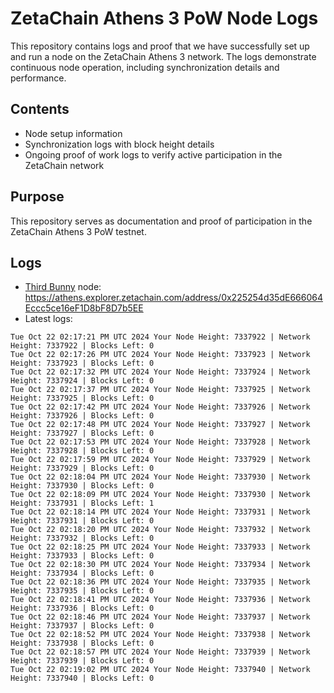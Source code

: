 # ZetaChain Athens 3 PoW Node Logs
This repository contains logs and proof that we have successfully set up and run a node on the ZetaChain Athens 3 network. The logs demonstrate continuous node operation, including synchronization details and performance.

## Contents
- Node setup information
- Synchronization logs with block height details
- Ongoing proof of work logs to verify active participation in the ZetaChain network

## Purpose
This repository serves as documentation and proof of participation in the ZetaChain Athens 3 PoW testnet.

## Logs

- [Third Bunny](https://thirdbunny.xyz/) node: https://athens.explorer.zetachain.com/address/0x225254d35dE666064Eccc5ce16eF1D8bF8D7b5EE
- Latest logs:
```
Tue Oct 22 02:17:21 PM UTC 2024 Your Node Height: 7337922 | Network Height: 7337922 | Blocks Left: 0
Tue Oct 22 02:17:26 PM UTC 2024 Your Node Height: 7337923 | Network Height: 7337923 | Blocks Left: 0
Tue Oct 22 02:17:32 PM UTC 2024 Your Node Height: 7337924 | Network Height: 7337924 | Blocks Left: 0
Tue Oct 22 02:17:37 PM UTC 2024 Your Node Height: 7337925 | Network Height: 7337925 | Blocks Left: 0
Tue Oct 22 02:17:42 PM UTC 2024 Your Node Height: 7337926 | Network Height: 7337926 | Blocks Left: 0
Tue Oct 22 02:17:48 PM UTC 2024 Your Node Height: 7337927 | Network Height: 7337927 | Blocks Left: 0
Tue Oct 22 02:17:53 PM UTC 2024 Your Node Height: 7337928 | Network Height: 7337928 | Blocks Left: 0
Tue Oct 22 02:17:59 PM UTC 2024 Your Node Height: 7337929 | Network Height: 7337929 | Blocks Left: 0
Tue Oct 22 02:18:04 PM UTC 2024 Your Node Height: 7337930 | Network Height: 7337930 | Blocks Left: 0
Tue Oct 22 02:18:09 PM UTC 2024 Your Node Height: 7337930 | Network Height: 7337931 | Blocks Left: 1
Tue Oct 22 02:18:14 PM UTC 2024 Your Node Height: 7337931 | Network Height: 7337931 | Blocks Left: 0
Tue Oct 22 02:18:20 PM UTC 2024 Your Node Height: 7337932 | Network Height: 7337932 | Blocks Left: 0
Tue Oct 22 02:18:25 PM UTC 2024 Your Node Height: 7337933 | Network Height: 7337933 | Blocks Left: 0
Tue Oct 22 02:18:30 PM UTC 2024 Your Node Height: 7337934 | Network Height: 7337934 | Blocks Left: 0
Tue Oct 22 02:18:36 PM UTC 2024 Your Node Height: 7337935 | Network Height: 7337935 | Blocks Left: 0
Tue Oct 22 02:18:41 PM UTC 2024 Your Node Height: 7337936 | Network Height: 7337936 | Blocks Left: 0
Tue Oct 22 02:18:46 PM UTC 2024 Your Node Height: 7337937 | Network Height: 7337937 | Blocks Left: 0
Tue Oct 22 02:18:52 PM UTC 2024 Your Node Height: 7337938 | Network Height: 7337938 | Blocks Left: 0
Tue Oct 22 02:18:57 PM UTC 2024 Your Node Height: 7337939 | Network Height: 7337939 | Blocks Left: 0
Tue Oct 22 02:19:02 PM UTC 2024 Your Node Height: 7337940 | Network Height: 7337940 | Blocks Left: 0
```
